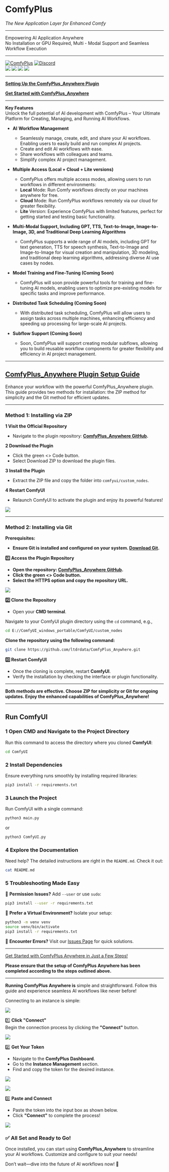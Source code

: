 # **ComfyPlus**

*The New Application Layer for Enhanced Comfy*

---

Empowering AI Application Anywhere  
No Installation or GPU Required, Multi \- Modal Support and Seamless Workflow Execution 

---

[![ComfyPlus][website-shield]][website-url]
[![Discord][discord-shield]][discord-url]
<br>
[![][github-release-shield]][github-release-link]
[![][github-release-date-shield]][github-release-link]
[![][github-downloads-shield]][github-downloads-link]
[![][github-downloads-latest-shield]][github-downloads-link]

[matrix-shield]: https://img.shields.io/badge/Matrix-000000?style=flat&logo=matrix&logoColor=white
[matrix-url]: https://app.element.io/#/room/%23comfyui_space%3Amatrix.org
[website-shield]: https://img.shields.io/badge/ComfyPlus-blue?style=flat
[website-url]: https://comfyplus.run

[discord-shield]: https://img.shields.io/badge/dynamic/json?url=https%3A%2F%2Fdiscord.com%2Fapi%2Finvites%2Fcomfyorg%3Fwith_counts%3Dtrue&query=%24.approximate_member_count&logo=discord&logoColor=white&label=Discord&color=green&suffix=%20total
[discord-url]: https://discord.com/invite/GhXU7sfXvE

[github-release-shield]: https://img.shields.io/github/v/release/ComfyPlus/ComfyPlus_Anywhere?style=flat&sort=semver
[github-release-link]: https://github.com/ComfyPlus/ComfyPlus_Anywhere/releases
[github-release-date-shield]: https://img.shields.io/github/release-date/ComfyPlus/ComfyPlus_Anywhere?style=flat
[github-downloads-shield]: https://img.shields.io/github/downloads/ComfyPlus/ComfyPlus_Anywhere/total?style=flat
[github-downloads-latest-shield]: https://img.shields.io/github/downloads/ComfyPlus/ComfyPlus_Anywhere/latest/total?style=flat&label=downloads%40latest
[github-downloads-link]: https://github.com/ComfyPlus/ComfyPlus_Anywhere/releases

---

**[Setting Up the ComfyPlus\_Anywhere Plugin](docs/setup.md)**

**[Get Started with ComfyPlus\_Anywhere](docs/start.md)**

---

**Key Features**  
Unlock the full potential of AI development with ComfyPlus – Your Ultimate Platform for Creating, Managing, and Running AI Workflows.

* **AI** **Workflow Management**  
  - Seamlessly manage, create, edit, and share your AI workflows. Enabling users to easily build and run complex AI projects.  
  - Create and edit AI workflows with ease.  
  - Share workflows with colleagues and teams.  
  - Simplify complex AI project management.

* **Multiple Access (Local \+ Cloud \+ Lite versions)**  
  - ComfyPlus offers multiple access modes, allowing users to run workflows in different environments:  
  - **Local** Mode: Run Comfy workflows directly on your machines anywhere for free.  
  - **Cloud** Mode: Run ComfyPlus workflows remotely via our cloud for greater flexibility.  
  - **Lite** Version: Experience ComfyPlus with limited features, perfect for getting started and testing basic functionality.  
       
* **Multi-Modal Support, Including GPT, TTS, Text-to-Image, Image-to-Image, 3D, and Traditional Deep Learning Algorithms**  
  - ComfyPlus supports a wide range of AI models, including GPT for text generation, TTS for speech synthesis, Text-to-Image and Image-to-Image for visual creation and manipulation, 3D modeling, and traditional deep learning algorithms, addressing diverse AI use cases by nodes.

* **Model Training and Fine-Tuning (Coming Soon)**  
  - ComfyPlus will soon provide powerful tools for training and fine-tuning AI models, enabling users to optimize pre-existing models for specific tasks and improve performance.

* **Distributed Task Scheduling (Coming Soon)**  
  - With distributed task scheduling, ComfyPlus will allow users to assign tasks across multiple machines, enhancing efficiency and speeding up processing for large-scale AI projects.

* **Subflow Support (Coming Soon)**  
  - Soon, ComfyPlus will support creating modular subflows, allowing you to build reusable workflow components for greater flexibility and efficiency in AI project management.

---

## **[ComfyPlus\_Anywhere Plugin Setup Guide](docs/setup.md)**

Enhance your workflow with the powerful ComfyPlus\_Anywhere plugin. This guide provides two methods for installation: the ZIP method for simplicity and the Git method for efficient updates.

---

### **Method 1: Installing via ZIP**

**1️ Visit the Official Repository**

* Navigate to the plugin repository: **[ComfyPlus\_Anywhere GitHub](https://github.com/ComfyPlus/ComfyPlus_Anywhere).**

**2️ Download the Plugin**

* Click the green \<\> Code button.  
* Select Download ZIP to download the plugin files.

**3️ Install the Plugin**

* Extract the ZIP file and copy the folder into `comfyui/custom_nodes`.

**4️ Restart ComfyUI**

* Relaunch ComfyUI to activate the plugin and enjoy its powerful features\!

![](/images/image112.png)

---

### **Method 2: Installing via Git**

**Prerequisites:**

* **Ensure Git is installed and configured on your system. [Download Git](https://git-scm.com/).**

**1️⃣ Access the Plugin Repository**

* **Open the repository: [ComfyPlus\_Anywhere GitHub](https://github.com/ComfyPlus/ComfyPlus_Anywhere).**  
* **Click the green \<\> Code button.**  
* **Select the HTTPS option and copy the repository URL.**

![](/images/image114.png)


**2️⃣ Clone the Repository**

* Open your **CMD terminal**.

Navigate to your ComfyUI plugin directory using the `cd` command, e.g.,

```bash
cd E://ComfyUI_windows_portable/ComfyUI/custom_nodes
```

**Clone the repository using the following command:**  

```bash
git clone https://github.com/ltdrdata/ComfyPlus_Anywhere.git
```

**3️⃣ Restart ComfyUI**

* Once the cloning is complete, restart **ComfyUI**.  
* Verify the installation by checking the interface or plugin functionality.

---

**Both methods are effective. Choose ZIP for simplicity or Git for ongoing updates. Enjoy the enhanced capabilities of ComfyPlus\_Anywhere\!**

---

## **Run ComfyUI**

### **1️ Open CMD and Navigate to the Project Directory**

Run this command to access the directory where you cloned **ComfyUI**:

```bash
cd ComfyUI
```

### **2️ Install Dependencies**

Ensure everything runs smoothly by installing required libraries:

```bash
pip3 install -r requirements.txt
```

### **3️ Launch the Project**

Run ComfyUI with a single command:

```bash
python3 main.py
```

or 

```bash
python3 ComfyUI.py
```

### **4️ Explore the Documentation**

Need help? The detailed instructions are right in the `README.md`. Check it out:

```bash
cat README.md
```

### **5️ Troubleshooting Made Easy**

🌟 **Permission Issues?** Add `--user` or use `sudo`:

```bash
pip3 install --user -r requirements.txt
```

🌟 **Prefer a Virtual Environment?** Isolate your setup:

```bash
python3 -m venv venv
source venv/bin/activate
pip3 install -r requirements.txt
```

🌟 **Encounter Errors?** Visit our [Issues Page](https://github.com/comfyanonymous/ComfyUI/issues) for quick solutions.

---

[Get Started with ComfyPlus Anywhere in Just a Few Steps\!](docs/start.md)

**Please ensure that the setup of ComfyPlus Anywhere has been completed according to the steps outlined above.**

---

**Running ComfyPlus Anywhere is** simple and straightforward. Follow this guide and experience seamless AI workflows like never before\!

Connecting to an instance is simple:

![](/images/image113.png)

1️⃣ **Click "Connect"**  
Begin the connection process by clicking the **"Connect"** button.

![](/images/image111.png)

2️⃣ **Get Your Token**

* Navigate to the **ComfyPlus Dashboard**.  
* Go to the **Instance Management** section.  
* Find and copy the token for the desired instance.

![](/images/image116.png)

![](/images/image117.png)

3️⃣ **Paste and Connect**

* Paste the token into the input box as shown below.  
* Click **"Connect"** to complete the process\!

![](/images/image118.png)

### **✅ All Set and Ready to Go\!**

Once installed, you can start using **ComfyPlus\_Anywhere** to streamline your AI workflows. Customize and configure to suit your needs\!

Don’t wait—dive into the future of AI workflows now\! 🚀
